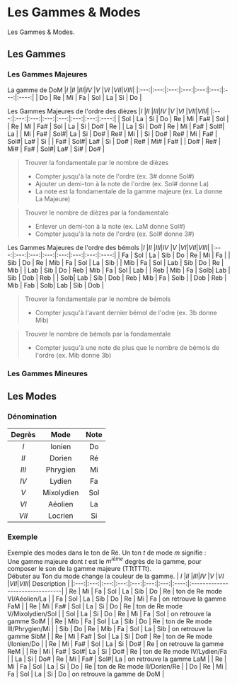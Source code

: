 # Les Gammes & Modes
Les Gammes & Modes.

## Les Gammes
### Les Gammes Majeures
La gamme de DoM
|$I$  |$II$ |$III$|$IV$ |$V$  |$VI$ |$VII$|$VIII$| 
|:---:|:---:|:---:|:---:|:---:|:---:|:---:|:----:|
| Do  | Re  | Mi  | Fa  | Sol | La  | Si  | Do   |



Les Gammes Majeures de l'ordre des dièzes
|$I$  |$II$ |$III$|$IV$ |$V$  |$VI$ |$VII$|$VIII$| 
|:---:|:---:|:---:|:---:|:---:|:---:|:---:|:----:|
| Sol | La  | Si  | Do  | Re  | Mi  | Fa# | Sol  |
| Re  | Mi  | Fa# | Sol | La  | Si  | Do# | Re   |
| La  | Si  | Do# | Re  | Mi  | Fa# | Sol#| La   |
| Mi  | Fa# | Sol#| La  | Si  | Do# | Re# | Mi   |
| Si  | Do# | Re# | Mi  | Fa# | Sol#| La# | Si   |
| Fa# | Sol#| La# | Si  | Do# | Re# | Mi# | Fa#  |
| Do# | Re# | Mi# | Fa# | Sol#| La# | Si# | Do#  |

> Trouver la fondamentale par le nombre de dièzes 
> - Compter jusqu'à la note de l'ordre (ex. 3# donne Sol#)
> - Ajouter un demi-ton à la note de l'ordre (ex. Sol# donne La)
> - La note est la fondamentale de la gamme majeure (ex. La donne La Majeure)

> Trouver le nombre de dièzes par la fondamentale
> - Enlever un demi-ton à la note (ex. LaM donne Sol#)
> - Compter jusqu'à la note de l'ordre  (ex. Sol# donne 3#)

Les Gammes Majeures de l'ordre des bémols
|$I$  |$II$ |$III$|$IV$ |$V$   |$VI$|$VII$|$VIII$| 
|:---:|:---:|:---:|:---:|:---:|:---:|:---:|:----:|
| Fa  | Sol | La  | Sib | Do  | Re  | Mi  | Fa   |
| Sib | Do  | Re  | Mib | Fa  | Sol | La  | Sib  |
| Mib | Fa  | Sol | Lab | Sib | Do  | Re  | Mib  | 
| Lab | Sib | Do  | Reb | Mib | Fa  | Sol | Lab  |
| Reb | Mib | Fa  | Solb| Lab | Sib | Dob | Reb  | 
| Solb| Lab | Sib | Dob | Reb | Mib | Fa  | Solb |
| Dob | Reb | Mib | Fab | Solb| Lab | Sib | Dob  |

> Trouver la fondamentale par le nombre de bémols
> - Compter jusqu'à l'avant dernier bémol de l'odre (ex. 3b donne Mib)

> Trouver le nombre de bémols par la fondamentale 
> - Compter jusqu'à une note de plus que le nombre de bémols de l'ordre (ex. Mib donne 3b)

### Les Gammes Mineures

## Les Modes
### Dénomination
| Degrès | Mode       | Note |
|:------:|:----------:|:----:|
| $I$    | Ionien     | Do   |
| $II$   | Dorien     | Ré   |
| $III$  | Phrygien   | Mi   |
| $IV$   | Lydien     | Fa   |
| $V$    | Mixolydien | Sol  |
| $VI$   | Aéolien    | La   |
| $VII$  | Locrien    | Si   |

### Exemple
Exemple des modes dans le ton de Ré. Un ton $t$ de mode $m$ signifie : <br>
Une gamme majeure dont $t$ est le $m^{ième}$ degrès de la gamme, pour composer le son de la gamme majeure (TTtTTTt). <br>
Débuter au Ton du mode change la couleur de la gamme.
| $I$ |$II$ |$III$|$IV$ |$V$  |$VI$ |$VII$|$VIII$| Description                     |
|:---:|:---:|:---:|:---:|:---:|:---:|:---:|:----:|:--------------------------------|
| Re  | Mi  | Fa  | Sol | La  | Sib | Do  | Re   | ton de Re mode VI/Aéolien/La    |
| Fa  | Sol | La  | Sib | Do  | Re  | Mi  | Fa   | on retrouve la gamme FaM        |
| Re  | Mi  | Fa# | Sol | La  | Si  | Do  | Re   | ton de Re mode V/Mixolydien/Sol |
| Sol | La  | Si  | Do  | Re  | Mi  | Fa  | Sol  | on retrouve la gamme SolM       |
| Re  | Mib | Fa  | Sol | La  | Sib | Do  | Re   | ton de Re mode III/Phrygien/Mi  |
| Sib | Do  | Re  | Mib | Fa  | Sol | La  | Sib  | on retrouve la gamme SibM       |
| Re  | Mi  | Fa# | Sol | La  | Si  | Do# | Re   | ton de Re mode I/Ionien/Do      |
| Re  | Mi  | Fa# | Sol | La  | Si  | Do# | Re   | on retrouve la gamme ReM        |
| Re  | Mi  | Fa# | Sol#| La  | Si  | Do# | Re   | ton de Re mode IV/Lydien/Fa     |
| La  | Si  | Do# | Re  | Mi  | Fa# | Sol#| La   | on retrouve la gamme LaM        |
| Re  | Mi  | Fa  | Sol | La  | Si  | Do  | Re   | ton de Re mode II/Dorien/Re     |
| Do  | Re  | Mi  | Fa  | Sol | La  | Si  | Do   | on retrouve la gamme de DoM     |